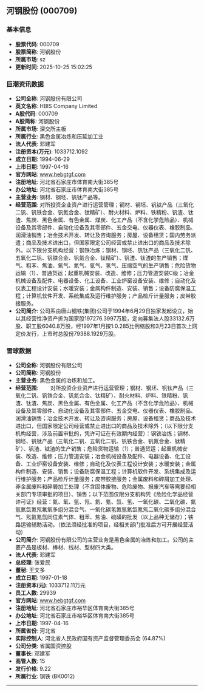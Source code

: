 ## 河钢股份 (000709)

### 基本信息

- **股票代码**: 000709
- **股票简称**: 河钢股份
- **所属市场**: sz
- **更新时间**: 2025-10-25 15:02:25

### 巨潮资讯数据

- **公司全称**: 河钢股份有限公司
- **英文名称**: HBIS Company Limited
- **A股代码**: 000709
- **A股简称**: 河钢股份
- **所属市场**: 深交所主板
- **所属行业**: 黑色金属冶炼和压延加工业
- **法人代表**: 邓建军
- **注册资本(万元)**: 1033712.1092
- **成立日期**: 1994-06-29
- **上市日期**: 1997-04-16
- **官方网站**: www.hebgtgf.com
- **注册地址**: 河北省石家庄市体育南大街385号
- **办公地址**: 河北省石家庄市体育南大街385号
- **主营业务**: 钢材、钢坯、钒钛产品等。
- **经营范围**: 对所投资企业资产进行运营管理；钢材、钢坯、钒钛产品（三氧化二钒、钒铁合金、钒氮合金、钛精矿）、耐火材料、炉料、铁精粉、钒渣、钛渣、焦炭、黑色金属、有色金属、煤炭、化工产品（不含化学危险品）、机械设备及其零部件、自动化设备及其零部件、五金交电、仪器仪表、橡胶制品、润滑油销售；冶金技术开发、转让及咨询服务；房屋、设备租赁；国内劳务派遣；商品及技术进出口，但国家限定公司经营或禁止进出口的商品及技术除外。以下限分支机构经营：钢铁冶炼；钢材、钢坯、钒钛产品（三氧化二钒、五氧化二钒、钒铁合金、钒氮合金、钛精矿）、钒渣、钛渣的生产销售；煤气、粗苯、焦油、氧气、氮气、氩气、氢气、压缩空气的生产销售；危险货物运输（1）、普通货运；起重机械安装、改造、维修；压力管道安装C级；冶金机械设备及配件、电器设备、化工设备、工业炉窑设备安装、维修；自动化及仪表工程设计安装；水暖安装；金属构件制造、安装、销售；设备防腐保温工程；计算机软件开发、系统集成及运行维护服务；产品检斤计量服务；皮带胶接服务。
- **公司简介**: 公司系由唐山钢铁(集团)公司于1994年6月29日独家发起设立，始以其经营性净资产折为国家股197276.3997万股，定向募集法人股33132.6万股、职工股6040.8万股，经1997年1月按1:0.285比例缩股和3月23日首次上网定价发行，上市时总股份79388.1929万股。

### 雪球数据

- **公司全称**: 河钢股份有限公司
- **公司简称**: 河钢股份
- **主营业务**: 黑色金属的冶炼和加工。
- **经营范围**: 　　对所投资企业资产进行运营管理；钢材、钢坯、钒钛产品（三氧化二钒、钒铁合金、钒氮合金、钛精矿）、耐火材料、炉料、铁精粉、钒渣、钛渣、焦炭、黑色金属、有色金属、化工产品（不含化学危险品）、机械设备及其零部件、自动化设备及其零部件、五金交电、仪器仪表、橡胶制品、润滑油销售；冶金技术开发、转让及咨询服务；房屋、设备租赁；商品及技术进出口，但国家限定公司经营或禁止进出口的商品及技术除外；（以下限分支机构经营，涉及前置审批的，凭许可证在有效期内经营）：钢铁冶炼；钢材、钢坯、钒钛产品（三氧化二钒、五氧化二钒、钒铁合金、钒氮合金、钛精矿）、钒渣、钛渣的生产销售；危险货物运输（1）；普通货运；起重机械安装、改造、维修；压力管道安装；冶金机械设备及配件、电器设备、化工设备、工业炉窑设备安装、维修；自动化及仪表工程设计安装；水暖安装；金属构件制造、安装、销售；设备防腐保温工程；计算机软件开发、系统集成及运行维护服务；产品检斤计量服务；皮带胶接服务；金属废料和碎屑加工处理、非金属废料和碎屑加工处理（不含固体废物、危险废物、报废汽车等需要经相关部门专项审批的项目）、销售；以下范围仅限分支机构凭《危险化学品经营许可证》经营：氮、氧、氩、氖、氦、氪、氙、氢、一氧化碳、二氧化碳、氮氩氦氙氪氖氟氧多组分混合气、一氧化碳氢氮氩氦氙氪氖二氧化碳多组分混合气、氖氦氪氙同位素气体、粗苯、焦油、硫磺的批发（以上品种无储存）；铁路运输辅助活动。（依法须经批准的项目，经相关部门批准后方可开展经营活动）
- **公司简介**: 河钢股份有限公司的主营业务是黑色金属的冶炼和加工。公司的主要产品是板材、棒材、线材、型材四大类。
- **法人代表**: 邓建军
- **总经理**: 张爱民
- **董秘**: 王文多
- **成立日期**: 1997-01-18
- **注册资本(元)**: 1033712.11万元
- **员工人数**: 29939
- **官方网站**: www.hebgtgf.com
- **注册地址**: 河北省石家庄市裕华区体育南大街385号
- **办公地址**: 河北省石家庄市裕华区体育南大街385号
- **上市日期**: 1997-04-16
- **所属省份**: 河北省
- **实际控制人**: 河北省人民政府国有资产监督管理委员会 (64.87%)
- **公司分类**: 省属国资控股
- **董事长**: 邓建军
- **高管人数**: 15
- **发行价格**: 9.22
- **所属行业**: 钢铁 (BK0012)

---